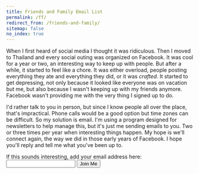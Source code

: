 ```yaml
---
title: Friends and Family Email List
permalink: /ff/
redirect_from: /friends-and-family/
sitemap: false
no_index: true
---
```


When I first heard of social media I thought it was ridiculous. Then I moved to Thailand and every social outing was organized on Facebook. It was cool for a year or two, an interesting way to keep up with people. But after a while, it started to feel like a chore. It was either overload, people posting everything they ate and everything they did, or it was *crafted*. It started to get depressing, not only because it looked like everyone was on vacation but me, but also because I wasn't keeping up with my friends anymore. Facebook wasn't providing me with the very thing I signed up to do.

I'd rather talk to you in person, but since I know people all over the place, that's impractical. Phone calls would be a good option but time zones can be difficult. So my solution is email. I'm using a program designed for newsletters to help manage this, but it's just me sending emails to you. Two or three times per year when interesting things happen. My hope is we'll connect again, the way we did in those early years of Facebook. I hope you'll reply and tell me what you've been up to.

<form class="form newsletter" method="post" action="https://buttondown.email/api/emails/embed-subscribe/bradonomics">
  <label for="bd-email">If this sounds interesting, add your email address here:</label>
  <input type="email" name="email" id="bd-email" required>
  <input type="hidden" value="1" name="embed">
  <input type="hidden" name="tag" value="Friends and Family">
  <input type="submit" value="Join Me">
</form>
